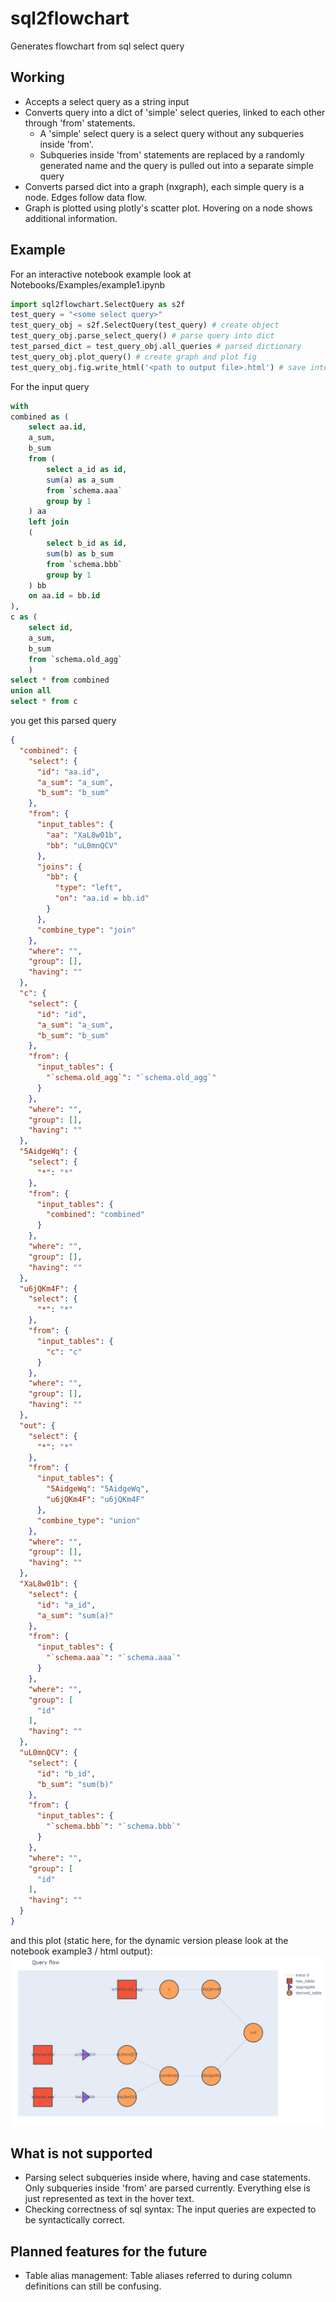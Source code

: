 # sql2flowchart
 Generates flowchart from sql select query

## Working
* Accepts a select query as a string input
* Converts query into a dict of 'simple' select queries, linked to each other through 'from' statements. 
    * A 'simple' select query is a select query without any subqueries inside 'from'.
    * Subqueries inside 'from' statements are replaced by a randomly generated name and the query is pulled out into a separate simple query
* Converts parsed dict into a graph (nxgraph), each simple query is a node. Edges follow data flow.
* Graph is plotted using plotly's scatter plot. Hovering on a node shows additional information.

## Example
For an interactive notebook example look at Notebooks/Examples/example1.ipynb

```python
import sql2flowchart.SelectQuery as s2f
test_query = "<some select query>"
test_query_obj = s2f.SelectQuery(test_query) # create object
test_query_obj.parse_select_query() # parse query into dict
test_parsed_dict = test_query_obj.all_queries # parsed dictionary
test_query_obj.plot_query() # create graph and plot fig
test_query_obj.fig.write_html('<path to output file>.html') # save interactive plot
```

For the input query
```sql
with 
combined as (
    select aa.id,
    a_sum,
    b_sum
    from (
        select a_id as id,
        sum(a) as a_sum
        from `schema.aaa`
        group by 1
    ) aa
    left join 
    (
        select b_id as id,
        sum(b) as b_sum
        from `schema.bbb`
        group by 1
    ) bb
    on aa.id = bb.id
),
c as (
    select id,
    a_sum,
    b_sum
    from `schema.old_agg`
    )
select * from combined
union all
select * from c
```
you get this parsed query
```json
{
  "combined": {
    "select": {
      "id": "aa.id",
      "a_sum": "a_sum",
      "b_sum": "b_sum"
    },
    "from": {
      "input_tables": {
        "aa": "XaL8w01b",
        "bb": "uL0mnQCV"
      },
      "joins": {
        "bb": {
          "type": "left",
          "on": "aa.id = bb.id"
        }
      },
      "combine_type": "join"
    },
    "where": "",
    "group": [],
    "having": ""
  },
  "c": {
    "select": {
      "id": "id",
      "a_sum": "a_sum",
      "b_sum": "b_sum"
    },
    "from": {
      "input_tables": {
        "`schema.old_agg`": "`schema.old_agg`"
      }
    },
    "where": "",
    "group": [],
    "having": ""
  },
  "5AidgeWq": {
    "select": {
      "*": "*"
    },
    "from": {
      "input_tables": {
        "combined": "combined"
      }
    },
    "where": "",
    "group": [],
    "having": ""
  },
  "u6jQKm4F": {
    "select": {
      "*": "*"
    },
    "from": {
      "input_tables": {
        "c": "c"
      }
    },
    "where": "",
    "group": [],
    "having": ""
  },
  "out": {
    "select": {
      "*": "*"
    },
    "from": {
      "input_tables": {
        "5AidgeWq": "5AidgeWq",
        "u6jQKm4F": "u6jQKm4F"
      },
      "combine_type": "union"
    },
    "where": "",
    "group": [],
    "having": ""
  },
  "XaL8w01b": {
    "select": {
      "id": "a_id",
      "a_sum": "sum(a)"
    },
    "from": {
      "input_tables": {
        "`schema.aaa`": "`schema.aaa`"
      }
    },
    "where": "",
    "group": [
      "id"
    ],
    "having": ""
  },
  "uL0mnQCV": {
    "select": {
      "id": "b_id",
      "b_sum": "sum(b)"
    },
    "from": {
      "input_tables": {
        "`schema.bbb`": "`schema.bbb`"
      }
    },
    "where": "",
    "group": [
      "id"
    ],
    "having": ""
  }
}
```

and this plot (static here, for the dynamic version please look at the notebook example3 / html output):
![example flow](readme_meta/example_flow_static.png?raw=true)

## What is not supported
* Parsing select subqueries inside where, having and case statements. Only subqueries inside 'from' are parsed currently. Everything else is just represented as text in the hover text.
* Checking correctness of sql syntax: The input queries are expected to be syntactically correct. 

## Planned features for the future
* Table alias management: Table aliases referred to during column definitions can still be confusing. 
